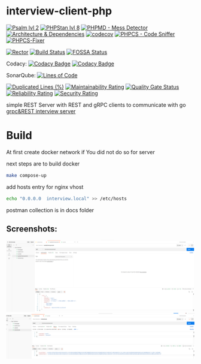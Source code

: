 # interview-client-php

[![Psalm lvl 2](https://github.com/RafalSalwa/interview-client-php/actions/workflows/psalm.yml/badge.svg)](https://github.com/RafalSalwa/interview-client-php/actions/workflows/psalm.yml)
[![PHPStan lvl 8](https://github.com/RafalSalwa/interview-client-php/actions/workflows/phpstan.yml/badge.svg)](https://github.com/RafalSalwa/interview-client-php/actions/workflows/phpstan.yml)
[![PHPMD - Mess Detector](https://github.com/RafalSalwa/interview-client-php/actions/workflows/phpmd.yml/badge.svg)](https://github.com/RafalSalwa/interview-client-php/actions/workflows/phpmd.yml)
[![Architecture & Dependencies](https://github.com/RafalSalwa/interview-client-php/actions/workflows/architecture_dependencies.yml/badge.svg)](https://github.com/RafalSalwa/interview-client-php/actions/workflows/architecture_dependencies.yml)
[![codecov](https://codecov.io/gh/RafalSalwa/interview-client-php/graph/badge.svg?token=DOR8PFOKFQ)](https://codecov.io/gh/RafalSalwa/interview-client-php)
[![PHPCS - Code Sniffer](https://github.com/RafalSalwa/interview-client-php/actions/workflows/phpcs.yml/badge.svg)](https://github.com/RafalSalwa/interview-client-php/actions/workflows/phpcs.yml)
[![PHPCS-Fixer](https://github.com/RafalSalwa/Shop/actions/workflows/php-cs-fixer.yml/badge.svg)](https://github.com/RafalSalwa/Shop/actions/workflows/php-cs-fixer.yml)

[![Rector](https://github.com/RafalSalwa/Shop/actions/workflows/rector.yaml/badge.svg)](https://github.com/RafalSalwa/Shop/actions/workflows/rector.yaml)
[![Build Status](https://jenkins.salwa.com.pl/job/Shop/badge/icon?subject=Jenkins)](https://jenkins.salwa.com.pl/job/Shop/)
[![FOSSA Status](https://app.fossa.com/api/projects/git%2Bgithub.com%2FRafalSalwa%2Finterview-client-php.svg?type=shield&issueType=license)](https://app.fossa.com/projects/git%2Bgithub.com%2FRafalSalwa%2Finterview-client-php?ref=badge_shield&issueType=license)

Codacy:
[![Codacy Badge](https://app.codacy.com/project/badge/Grade/7621ab51388d4f4aa5b0528030eb5f57)](https://app.codacy.com/gh/RafalSalwa/interview-client-php/dashboard?utm_source=gh&utm_medium=referral&utm_content=&utm_campaign=Badge_grade)
[![Codacy Badge](https://app.codacy.com/project/badge/Coverage/7621ab51388d4f4aa5b0528030eb5f57)](https://app.codacy.com/gh/RafalSalwa/interview-client-php/dashboard?utm_source=gh&utm_medium=referral&utm_content=&utm_campaign=Badge_coverage)


SonarQube: [![Lines of Code](http://jenkins.salwa.com.pl:9000/api/project_badges/measure?project=Shopping-App&metric=ncloc&token=sqb_c1e655532b49e9a7ea5bae138d85db73e5a986b0)](http://jenkins.salwa.com.pl:9000/dashboard?id=Shopping-App)

[![Duplicated Lines (%)](http://jenkins.salwa.com.pl:9000/api/project_badges/measure?project=Shopping-App&metric=duplicated_lines_density&token=sqb_c1e655532b49e9a7ea5bae138d85db73e5a986b0)](http://jenkins.salwa.com.pl:9000/dashboard?id=Shopping-App)
[![Maintainability Rating](http://jenkins.salwa.com.pl:9000/api/project_badges/measure?project=Shopping-App&metric=sqale_rating&token=sqb_c1e655532b49e9a7ea5bae138d85db73e5a986b0)](http://jenkins.salwa.com.pl:9000/dashboard?id=Shopping-App)
[![Quality Gate Status](http://jenkins.salwa.com.pl:9000/api/project_badges/measure?project=Shopping-App&metric=alert_status&token=sqb_c1e655532b49e9a7ea5bae138d85db73e5a986b0)](http://jenkins.salwa.com.pl:9000/dashboard?id=Shopping-App)
[![Reliability Rating](http://jenkins.salwa.com.pl:9000/api/project_badges/measure?project=Shopping-App&metric=reliability_rating&token=sqb_c1e655532b49e9a7ea5bae138d85db73e5a986b0)](http://jenkins.salwa.com.pl:9000/dashboard?id=Shopping-App)
[![Security Rating](http://jenkins.salwa.com.pl:9000/api/project_badges/measure?project=Shopping-App&metric=security_rating&token=sqb_c1e655532b49e9a7ea5bae138d85db73e5a986b0)](http://jenkins.salwa.com.pl:9000/dashboard?id=Shopping-App)



simple REST Server with REST and gRPC clients to communicate
with go  [grpc&REST interview server](https://github.com/RafalSalwa/interview-app-srv)
# Build
At first create docker network if You did not do so for server

next steps are to build docker
```bash
make compose-up
```
add hosts entry for nginx vhost
```bash
echo "0.0.0.0  interview.local" >> /etc/hosts
```
postman collection is in docs folder


## Screenshots:
![REST](docs/rest.png)
![grpc](docs/grpc.png)

